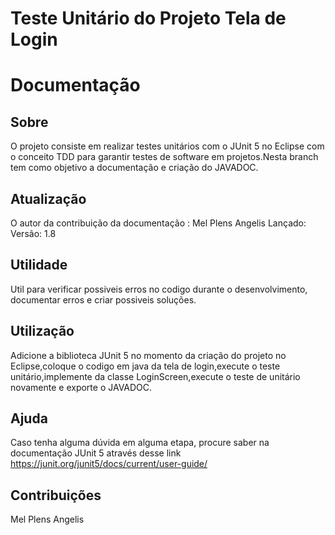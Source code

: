 # Teste Unitário do Projeto Tela de Login
# Documentação


## Sobre
O projeto consiste em realizar testes unitários com o JUnit 5 no Eclipse com o conceito TDD para garantir testes de software em projetos.Nesta branch tem como objetivo a documentação e criação do JAVADOC.
## Atualização
O autor da contribuição da documentação : Mel Plens Angelis
Lançado:
Versão: 1.8

## Utilidade
Util para verificar possiveis erros no codigo durante o desenvolvimento, documentar erros e criar possiveis soluções.

## Utilização
Adicione a biblioteca JUnit 5 no momento da criação do projeto no Eclipse,coloque o codigo em java da tela de login,execute o teste unitário,implemente da classe LoginScreen,execute o teste de unitário novamente e exporte o JAVADOC.

## Ajuda
Caso tenha alguma dúvida em alguma etapa, procure saber na documentação JUnit 5 através desse link https://junit.org/junit5/docs/current/user-guide/


## Contribuições
Mel Plens Angelis

